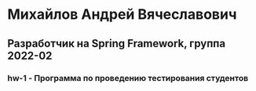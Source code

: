 # Михайлов Андрей Вячеславович  
## Разработчик на Spring Framework, группа 2022-02  
### hw-1 - Программа по проведению тестирования студентов  